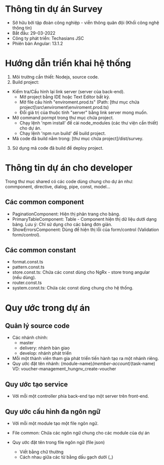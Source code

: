 # Thông tin dự án Survey

- Sở hữu bởi tập đoàn công nghiệp - viễn thông quân đội (Khối công nghệ thông tin)
- Bắt đầu: 29-03-2022
- Công ty phát triển: Techasians JSC
- Phiên bản Angular: 13.1.2

# Hướng dẫn triển khai hệ thống
1. Môi trường cần thiết: Nodejs, source code.
2. Build project:
- Kiểm tra/Cấu hình lại link server (server của back-end).
  + Mở project bằng IDE hoặc Text Editor bất kỳ.
  + Mở file cấu hình "enviroment.prod.ts" (Path: [thư mục chứa project]\src\enviroment\enviroment.prod.ts)
  + Đổi giá trị của thuộc tính "server" bằng link server mong muốn.
- Mở command pormpt trong thư mục chứa project.
  + Chạy lệnh 'npm install' để cài node_modules (các thư viện cần thiết) cho dự án.
  + Chạy lệnh 'npm run build' để build project.
- Mã code đã build nằm trong: [thư mục chứa project]/dist/survey.
3. Sử dụng mã code đã build để deploy project.

# Thông tin dự án cho developer

Trong thư mục shared có các code dùng chung cho dự án như: commponent, directive, dialog, pipe, const, model...

## Các common component
- PaginationComponent: Hiện thị phân trang cho bảng.
- PrimaryTableComponent: Table - Component hiện thị dữ liệu dưới dạng bảng. Lưu ý: Chỉ sử dụng cho các bảng đơn giản.
- ShowErrorsComponent: Dùng để hiện thị lỗi của form/control (Validation form/control).

## Các common constant
- format.const.ts
- pattern.const.ts
- store.const.ts: Chứa các const dùng cho NgRx - store trong angular (nếu dùng).
- router.const.ts
- system.const.ts: Chứa các const dùng chung cho hệ thống.

# Quy ước trong dự án
## Quản lý source code
- Các nhánh chính:
    + master
    + delivery: nhánh bàn giao
    + develop: nhánh phát triển
- Mỗi một thành viên tham gia phát triển tiến hành tạo ra một nhánh riêng.
- Quy ước đặt tên nhánh: (module-name)_(member-account)_(task-name)
    VD: voucher-management_hungnv_create-voucher

## Quy ước tạo service
- Với mỗi một controller phía back-end tạo một server trên front-end.

## Quy ước cấu hình đa ngôn ngữ
- Với mỗi một module tạo một file ngôn ngữ.
- File common: Chứa các ngôn ngữ chung cho các module của dự án

- Quy ước đặt tên trong file ngôn ngữ (file json)
    + Viết bằng chữ thường
    + Cách nhau giữa các từ bằng dấu gạch dưới (_)
